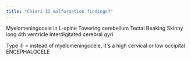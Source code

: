 ```yaml
---
title: "Chiari II malformation findings?"
---
```

Myelomeningocele in L-spine
Towering cerebellum
Tectal Beaking
Skinny long 4th ventricle
Interdigitated cerebral gyri

Type III = instead of myelomeningocele, it's a high cervical or low occipital ENCEPHALOCELE

